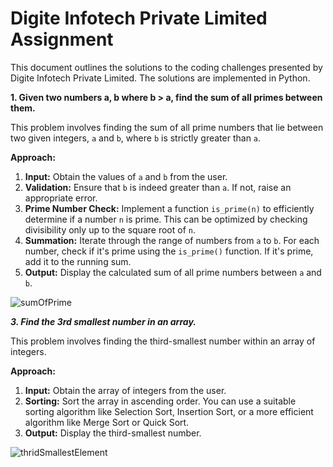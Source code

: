 # Digite Infotech Private Limited Assignment

This document outlines the solutions to the coding challenges presented by Digite Infotech Private Limited. The solutions are implemented in Python.

**1. Given two numbers a, b where b > a, find the sum of all primes between them.**

This problem involves finding the sum of all prime numbers that lie between two given integers, `a` and `b`, where `b` is strictly greater than `a`.

**Approach:**

1. **Input:** Obtain the values of `a` and `b` from the user.
2. **Validation:** Ensure that `b` is indeed greater than `a`. If not, raise an appropriate error.
3. **Prime Number Check:** Implement a function `is_prime(n)` to efficiently determine if a number `n` is prime. This can be optimized by checking divisibility only up to the square root of `n`.
4. **Summation:** Iterate through the range of numbers from `a` to `b`. For each number, check if it's prime using the `is_prime()` function. If it's prime, add it to the running sum.
5. **Output:** Display the calculated sum of all prime numbers between `a` and `b`.

![sumOfPrime](https://github.com/user-attachments/assets/2ff1c3da-3d85-4834-a0c8-fcab694994c7)

***3. Find the 3rd smallest number in an array.***

This problem involves finding the third-smallest number within an array of integers.

**Approach:**

1. **Input:** Obtain the array of integers from the user.
2. **Sorting:** Sort the array in ascending order. You can use a suitable sorting algorithm like Selection Sort, Insertion Sort, or a more efficient algorithm like Merge Sort or Quick Sort.
3. **Output:** Display the third-smallest number.

![thridSmallestElement](https://github.com/user-attachments/assets/9120fbd0-5033-4cac-8912-154bba6f314b)

